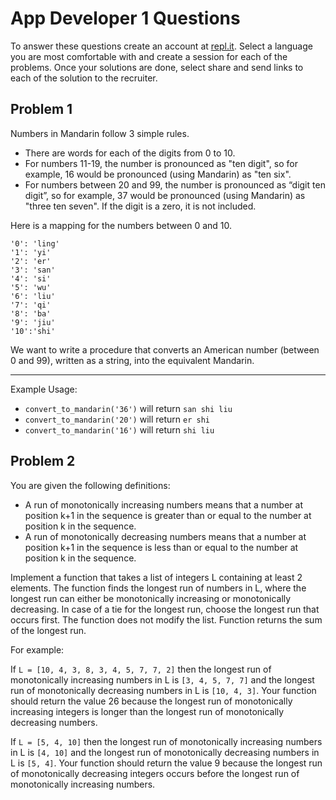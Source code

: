 # App Developer 1 Questions

To answer these questions create an account at [repl.it](https://repl.it/). Select a language you are most comfortable with and create a session for each of the problems. Once your solutions are done, select share and send links to each of the solution to the recruiter.

## Problem 1

Numbers in Mandarin follow 3 simple rules.
- There are words for each of the digits from 0 to 10.
- For numbers 11-19, the number is pronounced as "ten digit", so for example, 16 would be pronounced (using Mandarin) as "ten six".
- For numbers between 20 and 99, the number is pronounced as “digit ten digit”, so for example, 37 would be pronounced (using Mandarin) as "three ten seven". If the digit is a zero, it is not included.

Here is a mapping for the numbers between 0 and 10.
```
'0': 'ling'
'1': 'yi'
'2': 'er'
'3': 'san'
'4': 'si'
'5': 'wu'
'6': 'liu'
'7': 'qi'
'8': 'ba'
'9': 'jiu'
'10':'shi'
```

We want to write a procedure that converts an American number (between 0 and 99), written as a string, into the equivalent Mandarin.
________________________________________
Example Usage:
- `convert_to_mandarin('36')` will return `san shi liu`
- `convert_to_mandarin('20')` will return `er shi`
- `convert_to_mandarin('16')` will return `shi liu`

## Problem 2

You are given the following definitions:

- A run of monotonically increasing numbers means that a number at position k+1 in the sequence is greater than or equal to the number at position k in the sequence.
- A run of monotonically decreasing numbers means that a number at position k+1 in the sequence is less than or equal to the number at position k in the sequence.

Implement a function that takes a list of integers L containing at least 2 elements. The function finds the longest run of numbers in L, where the longest run can either be monotonically increasing or monotonically decreasing. In case of a tie for the longest run, choose the longest run that occurs first. The function does not modify the list. Function returns the sum of the longest run.

For example:

If `L = [10, 4, 3, 8, 3, 4, 5, 7, 7, 2]` then the longest run of monotonically increasing numbers in L is `[3, 4, 5, 7, 7]` and the longest run of monotonically decreasing numbers in L is `[10, 4, 3]`. Your function should return the value 26 because the longest run of monotonically increasing integers is longer than the longest run of monotonically decreasing numbers.

If `L = [5, 4, 10]` then the longest run of monotonically increasing numbers in L is `[4, 10]` and the longest run of monotonically decreasing numbers in L is `[5, 4]`. Your function should return the value 9 because the longest run of monotonically decreasing integers occurs before the longest run of monotonically increasing numbers.
